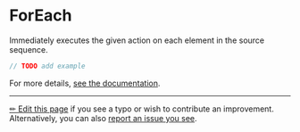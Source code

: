 # ForEach

Immediately executes the given action on each element in the source sequence.

```c# --destination-file ../code/Program.cs --region statements --project ../code/TryMoreLinq.csproj
// TODO add example
```

For more details, [see the documentation][doc].

---

[&#x270F; Edit this page][edit] if you see a typo or wish to contribute an
improvement. Alternatively, you can also [report an issue you see][issue].


[edit]: https://github.com/morelinq/try/edit/master/m/for-each.md
[issue]: https://github.com/morelinq/try/issues/new?title=ForEach
[doc]: https://morelinq.github.io/3.1/ref/api/html/Overload_MoreLinq_MoreEnumerable_ForEach.htm
